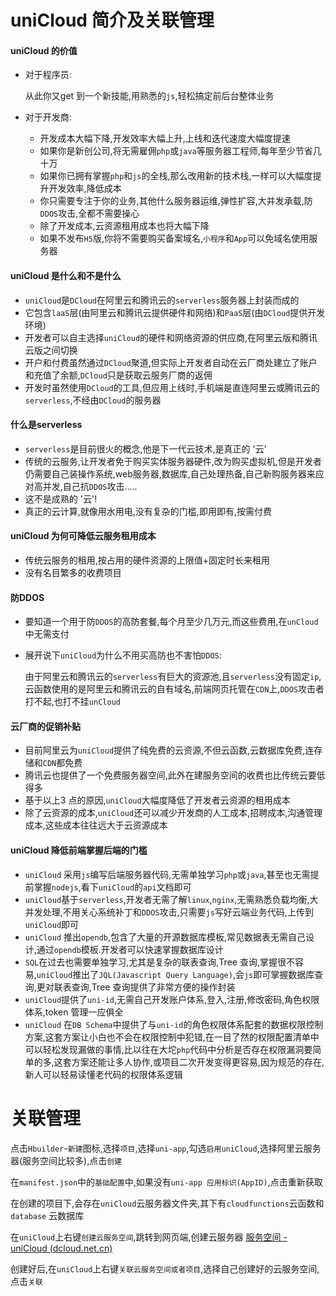 # uniCloud 简介及关联管理

#### uniCloud 的价值

- 对于程序员:

  从此你又get 到一个新技能,用熟悉的`js`,轻松搞定前后台整体业务

- 对于开发商:

  - 开发成本大幅下降,开发效率大幅上升,上线和迭代速度大幅度提速
  - 如果你是新创公司,将无需雇佣`php`或`java`等服务器工程师,每年至少节省几十万
  - 如果你已拥有掌握`php`和`js`的全栈,那么改用新的技术栈,一样可以大幅度提升开发效率,降低成本
  - 你只需要专注于你的业务,其他什么服务器运维,弹性扩容,大并发承载,防`DDOS`攻击,全都不需要操心
  - 除了开发成本,云资源租用成本也将大幅下降
  - 如果不发布`H5`版,你将不需要购买备案域名,`小程序`和`App`可以免域名使用服务器



#### uniCloud 是什么和不是什么

- `uniCloud`是`DCloud`在阿里云和腾讯云的`serverless`服务器上封装而成的
- 它包含`laaS`层(由阿里云和腾讯云提供硬件和网络)和`PaaS`层(由`DCloud`提供开发环境)
- 开发者可以自主选择`uniCloud`的硬件和网络资源的供应商,在阿里云版和腾讯云版之间切换
- 开户和付费虽然通过`DCloud`聚道,但实际上开发者自动在云厂商处建立了账户和充值了余额,`DCloud`只是获取云服务厂商的返佣
- 开发时虽然使用`DCloud`的工具,但应用上线时,手机端是直连阿里云或腾讯云的`serverless`,不经由`DCloud`的服务器





#### 什么是serverless

- `serverless`是目前很火的概念,他是下一代云技术,是真正的 '云'
- 传统的云服务,让开发者免于购买实体服务器硬件,改为购买虚拟机,但是开发者仍需要自己装操作系统,web服务器,数据库,自己处理热备,自己新购服务器来应对高并发,自己抗`DDOS`攻击.....
- 这不是成熟的 '云'!
- 真正的云计算,就像用水用电,没有复杂的门槛,即用即有,按需付费





#### uniCloud 为何可降低云服务租用成本

- 传统云服务的租用,按占用的硬件资源的上限值+固定时长来租用
- 没有名目繁多的收费项目





#### 防DDOS

- 要知道一个用于防`DDOS`的高防套餐,每个月至少几万元,而这些费用,在`unCloud`中无需支付

- 展开说下`uniCloud`为什么不用买高防也不害怕`DDOS`: 

  由于阿里云和腾讯云的`serverless`有巨大的资源池,且`serverless`没有固定`ip`,云函数使用的是阿里云和腾讯云的自有域名,前端网页托管在`CDN`上,`DDOS`攻击者打不起,也打不挂`unCloud`





#### 云厂商的促销补贴

- 目前阿里云为`uniCloud`提供了纯免费的云资源,不但云函数,云数据库免费,连存储和`CDN`都免费
- 腾讯云也提供了一个免费服务器空间,此外在建服务空间的收费也比传统云要低得多
- 基于以上3 点的原因,`uniCloud`大幅度降低了开发者云资源的租用成本
- 除了云资源的成本,`uniCloud`还可以减少开发商的人工成本,招聘成本,沟通管理成本,这些成本往往远大于云资源成本





#### uniCloud 降低前端掌握后端的门槛

- `uniCloud` 采用`js`编写后端服务器代码,无需单独学习`php`或`java`,甚至也无需提前掌握`nodejs`,看下`uniCloud`的`api`文档即可
- `uniCloud`基于`serverless`,开发者无需了解`linux`,`nginx`,无需熟悉负载均衡,大并发处理,不用关心系统补丁和`DDOS`攻击,只需要`js`写好云端业务代码,上传到`uniCloud`即可
- `uniCloud` 推出`opendb`,包含了大量的开源数据库模板,常见数据表无需自己设计,通过`opendb`模板.开发者可以快速掌握数据库设计
- `SQL`在过去也需要单独学习,尤其是复杂的联表查询,Tree 查询,掌握很不容易,`uniCloud`推出了`JQL(Javascript Query Language)`,会`js`即可掌握数据库查询,更对联表查询,Tree 查询提供了非常方便的操作封装
- `uniCloud`提供了`uni-id`,无需自己开发账户体系,登入,注册,修改密码,角色权限体系,token 管理一应俱全
- `uniCloud` 在`DB Schema`中提供了与`uni-id`的角色权限体系配套的数据权限控制方案,这套方案让小白也不会在权限控制中犯错,在一目了然的权限配置清单中可以轻松发现漏做的事情,比以往在大坨`php`代码中分析是否存在权限漏洞要简单的多,这套方案还能让多人协作,或项目二次开发变得更容易,因为规范的存在,新人可以轻易读懂老代码的权限体系逻辑





# 关联管理

点击`Hbuilder`-`新建`图标,选择`项目`,选择`uni-app`,勾选`启用uniCloud`,选择阿里云服务器(服务空间比较多),点击`创建`

在`manifest.json`中的`基础配置`中,如果没有`uni-app 应用标识(AppID)`,点击重新获取

在创建的项目下,会存在`uniCloud`云服务器文件夹,其下有`cloudfunctions`云函数和`database` 云数据库

在`uniCloud`上右键`创建云服务空间`,跳转到网页端,创建云服务器  [服务空间 - uniCloud (dcloud.net.cn)](https://unicloud.dcloud.net.cn/home) 

创建好后,在`uniCloud`上右键`关联云服务空间或者项目`,选择自己创建好的云服务空间,点击`关联`

